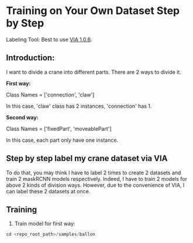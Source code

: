 # Training on Your Own Dataset Step by Step
Labeling Tool: Best to use [VIA 1.0.6](http://www.robots.ox.ac.uk/~vgg/software/via/via-1.0.6.html).
## Introduction: 
I want to divide a crane into different parts. There are 2 ways to divide it. 

**First way:**

Class Names = ['connection', 'claw']

In this case, 'claw' class has 2 instances, 'connection' has 1.

**Second way:**

Class Names = ['fixedPart', 'moveablePart']

In this case, each part only have one instance.


## Step by step label my crane dataset via VIA
To do that, you may think I have to label 2 times to create 2 datasets and train 2 maskRCNN models respectively. Indeed, I have to train 2 models for above 2 kinds of division ways. However, due to the convenience of VIA, I can label these 2 datasets at once.


## Training
1. Train model for first way: 
```c
cd <repo_root_path>/samples/ballon
```
